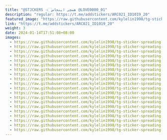 ```yaml
---
title: "@STJCKERS 👈🏻همچی اینجاس @LOVE0000_01"
description: "regular: https://t.me/addstickers/ARC021_ID1019_20"
featured_image: "https://raw.githubusercontent.com/kylelin1998/tg-sticker-spreading-worldwide-images/main/img/98747345-054e-468d-8a6b-6e97cdff0d63.jpg"
link: "https://t.me/addstickers/ARC021_ID1019_20"
weight: 3
date: 2024-01-14T17:51:08+08:00
images:
  - https://raw.githubusercontent.com/kylelin1998/tg-sticker-spreading-worldwide-images/main/img/98747345-054e-468d-8a6b-6e97cdff0d63.jpg
  - https://raw.githubusercontent.com/kylelin1998/tg-sticker-spreading-worldwide-images/main/img/41f33b50-2bc6-4388-b960-6610ab036d83.jpg
  - https://raw.githubusercontent.com/kylelin1998/tg-sticker-spreading-worldwide-images/main/img/aa320531-1a48-4bf4-b465-83ad8108770a.jpg
  - https://raw.githubusercontent.com/kylelin1998/tg-sticker-spreading-worldwide-images/main/img/99c4bb5f-c65e-4f25-b525-dd7f98ca8942.jpg
  - https://raw.githubusercontent.com/kylelin1998/tg-sticker-spreading-worldwide-images/main/img/c446534f-1b77-430b-b204-a66ebd72ae7a.jpg
  - https://raw.githubusercontent.com/kylelin1998/tg-sticker-spreading-worldwide-images/main/img/a9047783-fa3f-4029-882f-3aae16ea596c.jpg
  - https://raw.githubusercontent.com/kylelin1998/tg-sticker-spreading-worldwide-images/main/img/6985a420-73a0-48ad-aada-9c53d79f4c1f.jpg
  - https://raw.githubusercontent.com/kylelin1998/tg-sticker-spreading-worldwide-images/main/img/fe21e8fa-9495-46f8-9d2e-c4ce35baf645.jpg
  - https://raw.githubusercontent.com/kylelin1998/tg-sticker-spreading-worldwide-images/main/img/fdce8ca3-7bc4-4b71-92e1-ad42046d2d74.jpg
  - https://raw.githubusercontent.com/kylelin1998/tg-sticker-spreading-worldwide-images/main/img/191de0fd-14dc-4e2b-9e20-c375baab8617.jpg
  - https://raw.githubusercontent.com/kylelin1998/tg-sticker-spreading-worldwide-images/main/img/384188aa-64cd-4bb3-bfcb-c4c42d4492d1.jpg
  - https://raw.githubusercontent.com/kylelin1998/tg-sticker-spreading-worldwide-images/main/img/5ce9cab0-a68f-4559-9be1-8cd722c2d475.jpg
  - https://raw.githubusercontent.com/kylelin1998/tg-sticker-spreading-worldwide-images/main/img/e57d3ba1-fc53-462d-bf0d-061af66abdb2.jpg
  - https://raw.githubusercontent.com/kylelin1998/tg-sticker-spreading-worldwide-images/main/img/2055a2c4-e1fb-4922-8281-8001eca2e037.jpg
  - https://raw.githubusercontent.com/kylelin1998/tg-sticker-spreading-worldwide-images/main/img/165b295b-5003-4efc-ac77-51d88c9933d6.jpg
  - https://raw.githubusercontent.com/kylelin1998/tg-sticker-spreading-worldwide-images/main/img/a76fdd87-a906-40ee-bf6c-5a4c6f287af7.jpg
  - https://raw.githubusercontent.com/kylelin1998/tg-sticker-spreading-worldwide-images/main/img/cdbccbd7-d359-4d02-9053-13e0cdc3223d.jpg
  - https://raw.githubusercontent.com/kylelin1998/tg-sticker-spreading-worldwide-images/main/img/77d997a3-cfda-4ef8-948b-1a48abe19d8e.jpg
  - https://raw.githubusercontent.com/kylelin1998/tg-sticker-spreading-worldwide-images/main/img/4c5c8c51-0ef0-4c17-bbea-6b82d67e2e4d.jpg
  - https://raw.githubusercontent.com/kylelin1998/tg-sticker-spreading-worldwide-images/main/img/1b693ab3-37e4-4554-a445-b4f89a3f46e2.jpg
---
```

